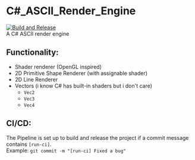 # C#_ASCII_Render_Engine
[![Build and Release](https://github.com/Kevin-Dohmen/CSharp_ASCII_Render_Engine/actions/workflows/build-and-release.yml/badge.svg)](https://github.com/Kevin-Dohmen/CSharp_ASCII_Render_Engine/actions/workflows/build-and-release.yml)  
A C# ASCII render engine

## Functionality:
- Shader renderer (OpenGL inspired)
- 2D Primitive Shape Renderer (with assignable shader)
- 2D Line Renderer
- Vectors (i know C# has built-in shaders but i don't care)
  - `Vec2`
  - `Vec3`
  - `Vec4`

## CI/CD:
The Pipeline is set up to build and release the project if a commit message contains `[run-ci]`.  
Example: `git commit -m "[run-ci] Fixed a bug"`